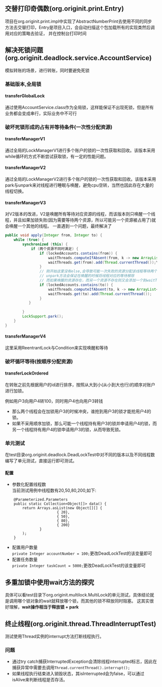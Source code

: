 ## 交替打印奇偶数(org.originit.print.Entry)
项目在org.originit.print.impl中实现了AbstractNumberPrint去使用不同的同步
方法去交替打印，Entry是项目入口，会自动扫描这个包加载所有的实现类然后调用对应的策略去验证，
并在控制台打印时间
## 解决死锁问题(org.originit.deadlock.service.AccountService)
模拟转账的场景，进行转账，同时要避免死锁
### 基础版本,全局锁
#### transferGlobalLock
通过使用AccountService.class作为全局锁，这样能保证不出现死锁，但是所有业务都会变成串行，实际业务中不可行
### 破坏死锁形成的占有并等待条件(一次性分配资源)
#### transferManagerV1
通过全局的LockManagerV1进行多个账户的锁的一次性获取和回收。该版本采用while循环的方式不断尝试获取锁，有一定的性能问题。
#### transferManagerV2
通过全局的LockManagerV2进行多个账户的锁的一次性获取和回收。该版本采用park与unpark来对线程进行睡眠与唤醒，避免cpu空转，当然也因此存在大量的线程切换。
#### transferManagerV3
对V2版本的改进，V2是唤醒所有等待对应资源的线程，而该版本则只唤醒一个线程，并且如果加锁失败(因为需要等待两个资源，所以可能另一个资源被占用了)就会唤醒一个其他的线程。
一直遇到一个问题，最终解决了
```java
public void apply(Integer from, Integer to) {
    while (true) {
        synchronized (this) {
            if (两个资源不同时满足) {
                if (lockedAccounts.contains(from)) {
                    waitThreads.computeIfAbsent(from, k -> new ArrayList<>());
                    waitThreads.get(from).add(Thread.currentThread());\
                }
                // 刚开始这里没有else,会导致可能一次失败的资源分配该线程等待两个资源的唤醒
                // unpark方法会保证在唤醒的时候将线程对应的等待移除
                // 而如果唤醒的资源存在，而另一个资源不存在则又会添加一个到waitThreads中，就产生重复的等待。
                if (lockedAccounts.contains(to)) {
                    waitThreads.computeIfAbsent(to, k -> new ArrayList<>());
                    waitThreads.get(to).add(Thread.currentThread());
                }
           }
            
        }
        LockSupport.park();
    }
}
```
#### transferManagerV4
这里采用ReentrantLock与Condition来实现唤醒和等待
### 破坏循环等待(按顺序分配资源)
#### transferLockOrdered
在转账之前先根据用户的id进行排序，按照从大到小(从小到大也行)的顺序对账户进行加锁。

例如用户3向用户4转100，同时用户4也向用户3转钱    
- 那么两个线程会在加锁用户3的时候冲突，谁抢到用户3的锁才能抢用户4的锁。    
- 如果不采用顺序加锁，那么可能一个线程持有用户3的锁并申请用户4的锁，而另一个线程持有用户4的锁申请用户3的锁，从而导致死锁。
### 单元测试
在test目录org.originit.deadlock.DeadLockTest中对不同的版本以及不同线程数编写了单元测试，直接运行即可测试。
#### 配置
- 参数化配置线程数  
当前测试用例中线程数有20,50,80,200,如下:  
```
    @Parameterized.Parameters
    public static Collection<Object[]> data() {
        return Arrays.asList(new Object[][] {
                        { 20},
                        { 50},
                        { 80},
                        { 200}
                }
        );
    }

```
- 配置用户数量    
`private Integer accountNumber = 100;`更改DeadLockTest的该变量即可
- 配置任务数量  
`private Integer taskCount = 5000;`更改DeadLockTest的该变量即可
## 多重加锁中使用wait方法的探究
具体可以看test目录下org.originit.multilock.MultiLock的单元测试，具体结论就是调用哪个锁对象的wait就释放哪个锁，而其他的锁不释放同时阻塞。
这其实很好理解，**wait操作相当于释放锁 + park**
## 终止线程(org.originit.thread.ThreadInterruptTest)
测试使用Thread实例的interrupt方法打断线程执行。
### 问题
- 通过try catch捕获InterruptedException会清除线程interrupted标志，因此在捕获异常中需要去调用`Thread.currentThread().interrupt();`
- 如果线程执行结束进入销毁状态，其isInterrupted会为false，可以通过isAlive来判断线程是否存活。